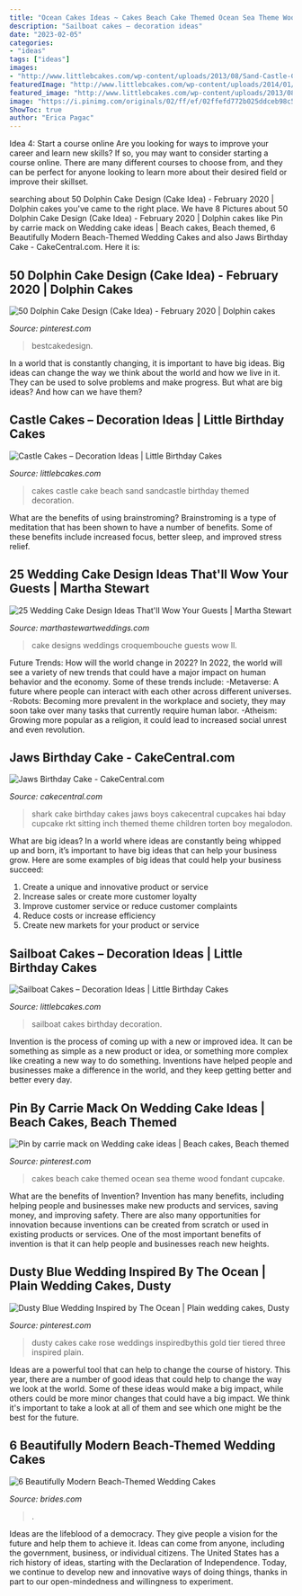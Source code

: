 ```yaml
---
title: "Ocean Cakes Ideas ~ Cakes Beach Cake Themed Ocean Sea Theme Wood Fondant Cupcake"
description: "Sailboat cakes – decoration ideas"
date: "2023-02-05"
categories:
- "ideas"
tags: ["ideas"]
images:
- "http://www.littlebcakes.com/wp-content/uploads/2013/08/Sand-Castle-Cakes.jpg"
featuredImage: "http://www.littlebcakes.com/wp-content/uploads/2014/01/Sailboat-Cakes-For-Kids.jpg"
featured_image: "http://www.littlebcakes.com/wp-content/uploads/2013/08/Sand-Castle-Cakes.jpg"
image: "https://i.pinimg.com/originals/02/ff/ef/02ffefd772b025ddceb98c557051ac21.jpg"
ShowToc: true
author: "Erica Pagac"
---
```



Idea 4: Start a course online
Are you looking for ways to improve your career and learn new skills? If so, you may want to consider starting a course online. There are many different courses to choose from, and they can be perfect for anyone looking to learn more about their desired field or improve their skillset.

	

		
searching about 50 Dolphin Cake Design (Cake Idea) - February 2020 | Dolphin cakes you've came to the right place. We have 8 Pictures about 50 Dolphin Cake Design (Cake Idea) - February 2020 | Dolphin cakes like Pin by carrie mack on Wedding cake ideas | Beach cakes, Beach themed, 6 Beautifully Modern Beach-Themed Wedding Cakes and also Jaws Birthday Cake - CakeCentral.com. Here it is:
		
    
## 50 Dolphin Cake Design (Cake Idea) - February 2020 | Dolphin Cakes

<img loading=lazy src="https://i.pinimg.com/736x/38/62/b3/3862b31472c1bdc4384f6f65963d455a.jpg" onerror="this.onerror=null;this.src='https://tse2.mm.bing.net/th?id=OIP.yVB_Yn3rTxghjHxldznVMAHaHa&amp;pid=15.1';" alt="50 Dolphin Cake Design (Cake Idea) - February 2020 | Dolphin cakes">

_Source: pinterest.com_

>bestcakedesign. 

	

In a world that is constantly changing, it is important to have big ideas. Big ideas can change the way we think about the world and how we live in it. They can be used to solve problems and make progress. But what are big ideas? And how can we have them?

    
## Castle Cakes – Decoration Ideas | Little Birthday Cakes

<img loading=lazy src="http://www.littlebcakes.com/wp-content/uploads/2013/08/Sand-Castle-Cakes.jpg" onerror="this.onerror=null;this.src='https://tse1.mm.bing.net/th?id=OIP.SQTxTr4YoV1YboLZciMQrQHaJ5&amp;pid=15.1';" alt="Castle Cakes – Decoration Ideas | Little Birthday Cakes">

_Source: littlebcakes.com_

>cakes castle cake beach sand sandcastle birthday themed decoration. 

	

What are the benefits of using brainstroming?
Brainstroming is a type of meditation that has been shown to have a number of benefits. Some of these benefits include increased focus, better sleep, and improved stress relief.

    
## 25 Wedding Cake Design Ideas That&#039;ll Wow Your Guests | Martha Stewart

<img loading=lazy src="https://static.onecms.io/wp-content/uploads/sites/36/2013/06/19071314/cake-designs-jeremy-harwell-0218.jpg" onerror="this.onerror=null;this.src='https://tse2.mm.bing.net/th?id=OIP.w2xOBrSeiVtmojs0x9tezQHaKN&amp;pid=15.1';" alt="25 Wedding Cake Design Ideas That&#039;ll Wow Your Guests | Martha Stewart">

_Source: marthastewartweddings.com_

>cake designs weddings croquembouche guests wow ll. 

	

Future Trends: How will the world change in 2022?
In 2022, the world will see a variety of new trends that could have a major impact on human behavior and the economy. Some of these trends include: 
-Metaverse: A future where people can interact with each other across different universes. 
-Robots: Becoming more prevalent in the workplace and society, they may soon take over many tasks that currently require human labor. 
-Atheism: Growing more popular as a religion, it could lead to increased social unrest and even revolution.

    
## Jaws Birthday Cake - CakeCentral.com

<img loading=lazy src="https://cdn001.cakecentral.com/gallery/2015/03/900_804027ClRS_jaws-birthday-cake.jpg" onerror="this.onerror=null;this.src='https://tse3.mm.bing.net/th?id=OIP.5ZXdZVpVGRzrg6NA77itpgHaKo&amp;pid=15.1';" alt="Jaws Birthday Cake - CakeCentral.com">

_Source: cakecentral.com_

>shark cake birthday cakes jaws boys cakecentral cupcakes hai bday cupcake rkt sitting inch themed theme children torten boy megalodon. 

	

What are big ideas?
In a world where ideas are constantly being whipped up and born, it’s important to have big ideas that can help your business grow. Here are some examples of big ideas that could help your business succeed: 
1. Create a unique and innovative product or service 
2. Increase sales or create more customer loyalty 
3. Improve customer service or reduce customer complaints 
4. Reduce costs or increase efficiency 
5. Create new markets for your product or service 

    
## Sailboat Cakes – Decoration Ideas | Little Birthday Cakes

<img loading=lazy src="http://www.littlebcakes.com/wp-content/uploads/2014/01/Sailboat-Cakes-For-Kids.jpg" onerror="this.onerror=null;this.src='https://tse1.mm.bing.net/th?id=OIP.fFTF_dP7Ya73NModhkckVAHaKU&amp;pid=15.1';" alt="Sailboat Cakes – Decoration Ideas | Little Birthday Cakes">

_Source: littlebcakes.com_

>sailboat cakes birthday decoration. 

	

Invention is the process of coming up with a new or improved idea. It can be something as simple as a new product or idea, or something more complex like creating a new way to do something. Inventions have helped people and businesses make a difference in the world, and they keep getting better and better every day.

    
## Pin By Carrie Mack On Wedding Cake Ideas | Beach Cakes, Beach Themed

<img loading=lazy src="https://i.pinimg.com/736x/3d/07/a9/3d07a9ac2359f4597de9805bfd27fda3.jpg" onerror="this.onerror=null;this.src='https://tse1.mm.bing.net/th?id=OIP.5dywQX8vqlpQZ3wdkcDI8wHaLs&amp;pid=15.1';" alt="Pin by carrie mack on Wedding cake ideas | Beach cakes, Beach themed">

_Source: pinterest.com_

>cakes beach cake themed ocean sea theme wood fondant cupcake. 

	

What are the benefits of Invention?
Invention has many benefits, including helping people and businesses make new products and services, saving money, and improving safety. There are also many opportunities for innovation because inventions can be created from scratch or used in existing products or services. One of the most important benefits of invention is that it can help people and businesses reach new heights.

    
## Dusty Blue Wedding Inspired By The Ocean | Plain Wedding Cakes, Dusty

<img loading=lazy src="https://i.pinimg.com/originals/02/ff/ef/02ffefd772b025ddceb98c557051ac21.jpg" onerror="this.onerror=null;this.src='https://tse4.mm.bing.net/th?id=OIP.ryifASb1T4ZRYVg87uNjqgHaKH&amp;pid=15.1';" alt="Dusty Blue Wedding Inspired by The Ocean | Plain wedding cakes, Dusty">

_Source: pinterest.com_

>dusty cakes cake rose weddings inspiredbythis gold tier tiered three inspired plain. 

	

Ideas are a powerful tool that can help to change the course of history. This year, there are a number of good ideas that could help to change the way we look at the world. Some of these ideas would make a big impact, while others could be more minor changes that could have a big impact. We think it's important to take a look at all of them and see which one might be the best for the future.

    
## 6 Beautifully Modern Beach-Themed Wedding Cakes

<img loading=lazy src="https://www.brides.com/thmb/TVwcjpavySiTdG_T9K8DdjeyZ1w=/1000x1333/filters:fill(auto,1)/__opt__aboutcom__coeus__resources__content_migration__brides__public__brides-services__production__2017__06__27__5952a2c3f1ab1f13717c5161_modern-beach-wedding-cakes-1-6703530932d74fab852e91f6d1e05ffe.jpg" onerror="this.onerror=null;this.src='https://tse3.mm.bing.net/th?id=OIP.-PVmuZb8VGNiL4noHcR5tAHaJ3&amp;pid=15.1';" alt="6 Beautifully Modern Beach-Themed Wedding Cakes">

_Source: brides.com_

>. 

	

Ideas are the lifeblood of a democracy. They give people a vision for the future and help them to achieve it. Ideas can come from anyone, including the government, business, or individual citizens. The United States has a rich history of ideas, starting with the Declaration of Independence. Today, we continue to develop new and innovative ways of doing things, thanks in part to our open-mindedness and willingness to experiment.

